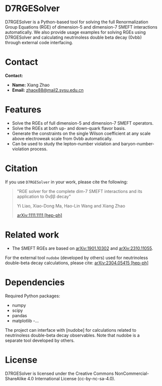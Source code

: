 # D7RGESolver

D7RGESolver is a Python-based tool for solving the full Renormalization Group Equations (RGE) of dimension-5 and dimension-7 SMEFT interactions automatically. 
We also provide usage examples for solving RGEs using D7RGESolver and calculating neutrinoless double beta decay (0vbb) through external code interfacing.

# Contact

**Contact:**  
- **Name:** Xiang Zhao  
- **Email:** zhaox88@mail2.sysu.edu.cn 

# Features

- Solve the RGEs of full dimension-5 and dimension-7 SMEFT operators.
- Solve the RGEs at both up- and down-quark flavor basis.
- Generate the constraints on the single Wilson coefficient at any scale above electroweak scale from 0vbb automatically.
- Can be used to study the lepton-number violation and baryon-number-violation process.

# Citation

If you use `D7RGESolver` in your work, please cite the following:

> "RGE solver for the complete dim-7 SMEFT interactions and its application to 0νββ decay"
>
>  Yi Liao, Xiao-Dong Ma, Hao-Lin Wang and Xiang Zhao
>
>  [arXiv:1111.1111 [hep-ph]](https://arxiv.org/abs/1111.1111)


# Related work


- The SMEFT RGEs are based on [arXiv:1901.10302](https://arxiv.org/abs/1901.10302) and [arXiv:2310.11055](https://arxiv.org/abs/2310.11055).

For the external tool `nudobe` (developed by others) used for neutrinoless double-beta decay calculations, please cite: [arXiv:2304.05415 [hep-ph]](https://arxiv.org/abs/2304.05415)


# Dependencies
Required Python packages:
- numpy
- scipy 
- pandas
- matplotlib
-...

The project can interface with [nudobe] for calculations related to neutrinoless double-beta decay observables. Note that nudobe is a separate tool developed by others.

# License

D7RGESolver is licensed under the Creative Commons NonCommercial-ShareAlike 4.0 International License (cc-by-nc-sa-4.0).
